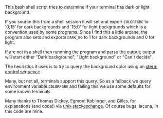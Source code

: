 This bash shell script tries to determine if your terminal has dark or light background.

If you source this from a shell session it will set and export `COLORFGBG` to
'0;15' for dark backgrounds and '15;0' for light backgrounds which is
a convention used by some programs. Since I find this a little arcane,
the program also sets and exports `DARK_BG` to 1 for dark backgrounds and 0 for light.

If are not in a shell then runnning the program and parse the output;
output will start either "Dark background", "Light background" or
"Can't decide".

The heuristics it uses is to try to query the background color using
an [xterm control sequence](https://www.talisman.org/~erlkonig/documents/xterm-color-queries/)

Many, but not all, terminals support this query. So as a fallback we
query environment variable `COLORFGBG` and failing this we use some
defaults for some known terminals.

Many thanks to Thomas Dickey, Egmont Koblinger, and Gilles, for
explanations (and code!) via
[unix.stackexchange](http://unix.stackexchange.com/questions/245378/common-environment-variable-to-set-dark-or-light-terminal-background/245381#245381). Of
course bugs, lacuna, in this code are mine.
